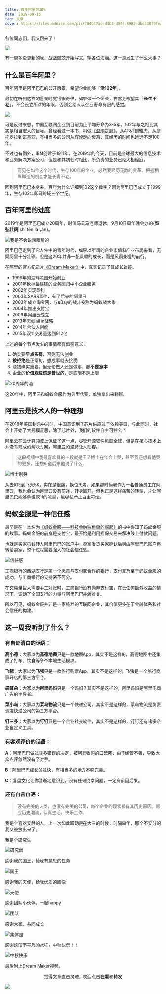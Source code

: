 ```yaml
---
title: 百年阿里的20%
date: 2019-09-15
tag: 文章
cover: https://files.mdnice.com/pic/704947ac-d4b3-4803-8982-dbe438f9fea4.jpg
---
```


各位同志们，我又回来了！

![](https://files.mdnice.com/pic/c893cd11-1fd5-4838-875e-a75ee31854b1.jpeg)

有一周多没更新的我，战战兢兢开始写文，望各位海涵。这一周发生了什么大事？

## 什么是百年阿里？

百年阿里是阿里巴巴的公开愿景，希望企业能够「**活102年**」。

最初在听到这样的愿景时觉得很奇怪，如果做一个企业，自然是希望其「**长生不老**」，不会设立所谓的年限，否则会给人以企业寿命有限的感觉。

![](https://files.mdnice.com/pic/0532a348-b090-4279-958b-ceadf989d994.jpeg)

可是反过来想，中国互联网企业到目前为止平均寿命为3-5年，102年与之相比其实是相当宏大的目标。曾经看过一本书，叫做[《浪潮之巅》](https://book.douban.com/subject/6709783/ "《浪潮之巅》")，从AT&T到雅虎，从摩托罗拉到诺基亚，有相当多的公司从辉煌走向衰落，其经历的时间也远远不足100年。

不过也有例外，IBM创建于1911年，在2019年的今天，目前是全球最大的信息技术和业务解决方案公司，但是和其初创时相比，所负责的业务已经大相径庭。

> 可见在如今这个时代，生存100年的企业，必然要经历无数的变革、把握稍纵即逝的机会才能长青不老。

回到阿里巴巴本身来，百年为什么详细到102这个数字？因为阿里巴巴成立于1999年，生存102年即可跨域三个世纪。

## 百年阿里的进度

2019年是阿里巴巴成立20周年，时值马云马老师退休，9月10日周年晚会办的{**恢弘壮阔**|shí fēn là yǎn}。

![我是不会说辣眼睛的](https://files.mdnice.com/pic/63e002ee-09d7-4c75-9ef6-3313ab7bc93f.jpg)

阿里巴巴走到了它人生中的青年时代，如果以所谓的企业市值和产业布局来看，无疑阿里十分壮硕。但是这20年并非一帆风顺的成长，而是风雨兼程的前行。

在阿里的官方纪录片[《Dream Maker》](https://v.qq.com/x/cover/havrtofyc6qahdu/f0309brn68q.html "《Dream Maker》")中，真实记录了其成长轨迹。

- 1999年的湖畔花园开始创业
- 2001年砍掉最赚钱的业务回归中小企业服务
- 2002年实现盈利
- 2003年SARS事件，有了后来的阿里日
- 2003年成立淘宝网，与eBay的战斗被称为蚂蚁战大象
- 2004年推出支付宝
- 2009年阿里云成立
- 2013年无线all in战略
- 2014年合伙人制度
- 2015年双11交易量达到912亿

上述的每个节点发生的事情都有借鉴意义：

1. 确实要**早点买房**，否则无法创业
2. **被拒绝**是正常的，想成事就去接受
3. 赚钱确实重要，但无论做人还是做事，都**不要忘本**
4. 企业的**价值观应该是普世的**，是底限不是上限

![20周年的酒](https://files.mdnice.com/pic/704947ac-d4b3-4803-8982-dbe438f9fea4.jpg)

这20年中，阿里云和蚂蚁金服作为典型代表，单独拿出来聊聊。

## 阿里云是技术人的一种理想

在2018年美国封杀中兴时，中国意识到了芯片供应过于依赖美国，与此同时，社会上开始了大规模反思，除了芯片外，我们的软件自主可控么？

阿里云在云计算领域上保证了这一点，尽管开源软件风靡全球，但是在核心技术上并没有现成的解决方案，阿里云的坚持让人动容。

> 这段视频中我最喜欢看的一段就是王坚博士在年会上哭，甚至我还想看他哭的更多，还想知道后来他说了什么。

![博士别哭](https://files.mdnice.com/pic/fc29426c-c345-4e4f-8723-fdda1498d54e.jpg)

从去IOE到飞天5K，实在是很痛，换位思考，如果那时候我作为一名普通员工在阿里云，我也会认为阿里云没有前途，转身离开。但也正是这样痛苦的转型，才让阿里巴巴能够承担双11的流量，能够技术上自主可控。

## 蚂蚁金服是一种信任感

最早是在一本名为[《蚂蚁金服——科技金融独角兽的崛起》](https://book.douban.com/subject/27004031/ "《蚂蚁金服——科技金融独角兽的崛起》")的书中得知了蚂蚁金服的故事。蚂蚁金服的前身是支付宝，最开始是利用担保交易来解决线上付款问题。

也就是买家将钱转入阿里巴巴的账户中，卖家发货买家确认后则由阿里巴巴账户再转给卖家，整个过程需要强大的社会信任感。

![信任感](https://files.mdnice.com/pic/6d151b33-84ab-4f5e-ad55-c516eb3e383f.jpg)

工商银行的西湖支行是第一个愿意与支付宝合作的银行，支付宝乃至于蚂蚁金服的成功，与工商银行的支持密不可分。

在交易量巨大需要手工对账时，工商银行没有抛弃支付宝，在无任何额外收益的情况下，调动了全国支行的力量与阿里巴巴共渡难关。

所以可见，蚂蚁金服并非是一家纯粹的互联网企业，其价值更多在于金融体系和社会信任的构建。

## 这一周我听到了什么？

### 有自证清白的话语：

**高小德**：大家以为**高德地图**只是一款地图App，其实不是这样的，高德地图中还集成了打车、饮食等多个本地生活模块。

**飞猪**：大家以为**飞猪**只是一款旅行购票App，其实不是这样的，飞猪是一个旅行商家开店的第三方平台。

**袋耳朵**：大家以为**阿里妈妈**只是一个妈妈？其实不是这样的，阿里妈妈是阿里电商广告的主导者。

**菜小鸟**：大家以为**菜鸟物流**只是一个快递公司，其实不是这样的，菜鸟物流是负责调度快递公司的第三方平台。

**钉三多**：大家以为**钉钉**只是一个企业社交软件，其实不是这样的，钉钉还有诸多企业自定义工具。

### 有客观评价的话语：

**A**：阿里巴巴做过很多错误的决定，被阿里收购的口碑网，由于经营不善，导致大众点评忽然没有了对手。

**B**：阿里巴巴成长的过快，有相当多的地方不够完善。

**C**：复盘文化让你清晰地意识到，没有任何侥幸问题，一定有前因后果。

### 还有自言自语：

> 没有完美的人类，也没有完美的公司，每个企业的现状都有其历史原因。顺应历史潮流，认真生活，快乐工作。

我是个喜欢安静的人，上一次如此躁动是在大三的时候，时隔四年，那个不安分的我又被放出来了。

我是个研究生

![研究僧](https://files.mdnice.com/pic/006d5f38-6ff6-4388-bc01-c14df8090da6.jpg)

感谢我的国王，给我有意思的任务

![国王](https://files.mdnice.com/pic/2a36429f-0885-4293-a92c-241c80c17931.jpg)

感谢我的天使，给我优质的画像

![天使](https://files.mdnice.com/pic/c2db7ba1-fa21-44eb-b094-dfcc6efaa1c1.jpg)

感谢团队小伙伴，一起happy

![团队](hhttps://files.mdnice.com/pic/f6166c58-b185-46e8-b50c-27a7f24b04d2.png)

感谢大家，共同成长

![集体照](https://files.mdnice.com/pic/0ae35463-d82d-44e8-af4b-98b79d19118b.jpg)

感谢这段不平凡的旅程，中秋快乐！！

![中秋快乐](https://files.mdnice.com/pic/e9a219de-7309-4b34-9e3a-45e0de4d1bf0.jpg)

最后附上Dream Maker视频。

<span style="display:block;text-align:center;">觉得文章直击灵魂，欢迎点击<strong>在看</strong>和<strong>转发</strong></span>

![](https://files.mdnice.com/pic/81c26d3f-ac96-4d56-b0d6-ad4610fb4bc7.jpg)
